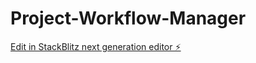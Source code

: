 # Project-Workflow-Manager

[Edit in StackBlitz next generation editor ⚡️](https://stackblitz.com/~/github.com/kiddd710/Project-Workflow-Manager)